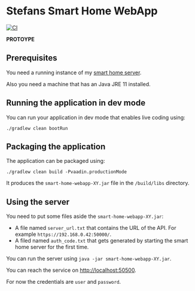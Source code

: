 # Stefans Smart Home WebApp

[![CI](https://github.com/StefanOltmann/smart-home-webapp/actions/workflows/ci.yml/badge.svg?branch=master)](https://github.com/StefanOltmann/smart-home-webapp/actions/workflows/ci.yml)

**PROTOYPE**

## Prerequisites

You need a running instance of my [smart home server](https://github.com/StefanOltmann/smart-home-server).

Also you need a machine that has an Java JRE 11 installed.

## Running the application in dev mode

You can run your application in dev mode that enables live coding using:

```shell script
./gradlew clean bootRun
```

## Packaging the application

The application can be packaged using:

```shell script
./gradlew clean build -Pvaadin.productionMode
```

It produces the `smart-home-webapp-XY.jar` file in the `/build/libs` directory.

## Using the server

You need to put some files aside the `smart-home-webapp-XY.jar`:

- A file named `server_url.txt` that contains the URL of the API. For example `https://192.168.0.42:50000/`.
- A filed named `auth_code.txt` that gets generated by starting the smart home server for the first time.

You can run the server using `java -jar smart-home-webapp-XY.jar`.

You can reach the service on [http://localhost:50500](http://localhost:50500).

For now the credentials are `user` and `password`.
